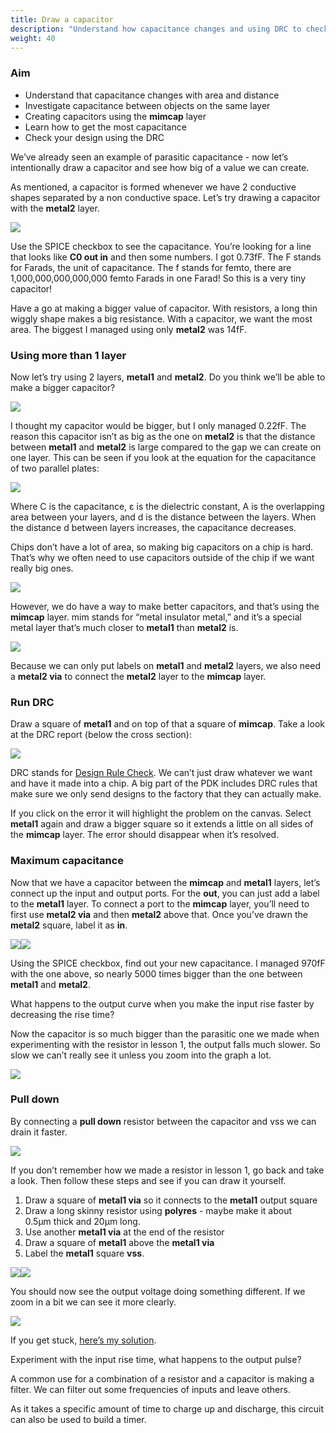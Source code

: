 ```yaml
---
title: Draw a capacitor
description: "Understand how capacitance changes and using DRC to check your design"
weight: 40
---
```


### Aim

*   Understand that capacitance changes with area and distance
*   Investigate capacitance between objects on the same layer
*   Creating capacitors using the **mimcap** layer
*   Learn how to get the most capacitance
*   Check your design using the DRC

We’ve already seen an example of parasitic capacitance - now let’s intentionally draw a capacitor and see how big of a value we can create.

As mentioned, a capacitor is formed whenever we have 2 conductive shapes separated by a non conductive space. Let’s try drawing a capacitor with the **metal2** layer.

![](../images/image8.png)

Use the SPICE checkbox to see the capacitance. You’re looking for a line that looks like **C0 out in** and then some numbers. I got 0.73fF. The F stands for Farads, the unit of capacitance. The f stands for femto, there are 1,000,000,000,000,000 femto Farads in one Farad! So this is a very tiny capacitor!

Have a go at making a bigger value of capacitor. With resistors, a long thin wiggly shape makes a big resistance. With a capacitor, we want the most area. The biggest I managed using only **metal2** was 14fF.

### Using more than 1 layer

Now let’s try using 2 layers, **metal1** and **metal2**. Do you think we’ll be able to make a bigger capacitor?

![](../images/image15.png)

I thought my capacitor would be bigger, but I only managed 0.22fF. The reason this capacitor isn’t as big as the one on **metal2** is that the distance between **metal1** and **metal2** is large compared to the gap we can create on one layer. This can be seen if you look at the equation for the capacitance of two parallel plates:

![](../images/image1.png)

Where C is the capacitance, ε is the dielectric constant, A is the overlapping area between your layers, and d is the distance between the layers. When the distance d between layers increases, the capacitance decreases.

Chips don’t have a lot of area, so making big capacitors on a chip is hard. That’s why we often need to use capacitors outside of the chip if we want really big ones.

![](../images/image44.png)

However, we do have a way to make better capacitors, and that’s using the **mimcap** layer. mim stands for “metal insulator metal,” and it’s a special metal layer that’s much closer to **metal1** than **metal2** is.

![](../images/image26.png)

Because we can only put labels on **metal1** and **metal2** layers, we also need a **metal2 via** to connect the **metal2** layer to the **mimcap** layer.

### Run DRC

Draw a square of **metal1** and on top of that a square of **mimcap**. Take a look at the DRC report (below the cross section):

![](../images/image64.png)

DRC stands for [Design Rule Check](https://www.zerotoasiccourse.com/terminology/drc/). We can’t just draw whatever we want and have it made into a chip. A big part of the PDK includes DRC rules that make sure we only send designs to the factory that they can actually make.

If you click on the error it will highlight the problem on the canvas. Select **metal1** again and draw a bigger square so it extends a little on all sides of the **mimcap** layer. The error should disappear when it’s resolved.

### Maximum capacitance

Now that we have a capacitor between the **mimcap** and **metal1** layers, let’s connect up the input and output ports. For the **out**, you can just add a label to the **metal1** layer. To connect a port to the **mimcap** layer, you’ll need to first use **metal2 via** and then **metal2** above that. Once you’ve drawn the **metal2** square, label it as **in**.

![](../images/image6.png)![](../images/image45.png)

Using the SPICE checkbox, find out your new capacitance. I managed 970fF with the one above, so nearly 5000 times bigger than the one between **metal1** and **metal2**.

What happens to the output curve when you make the input rise faster by decreasing the rise time?

Now the capacitor is so much bigger than the parasitic one we made when experimenting with the resistor in lesson 1, the output falls much slower. So slow we can’t really see it unless you zoom into the graph a lot.

![](../images/image39.png)

### Pull down

By connecting a **pull down** resistor between the capacitor and vss we can drain it faster.

![](../images/image21.png)

If you don’t remember how we made a resistor in lesson 1, go back and take a look. Then follow these steps and see if you can draw it yourself.

1.  Draw a square of **metal1 via** so it connects to the **metal1** output square
2.  Draw a long skinny resistor using **polyres** - maybe make it about 0.5μm thick and 20μm long.
3.  Use another **metal1 via** at the end of the resistor
4.  Draw a square of **metal1** above the **metal1 via**
5.  Label the **metal1** square **vss**.

![](../images/image38.png)![](../images/image27.png)

You should now see the output voltage doing something different. If we zoom in a bit we can see it more clearly.

![](../images/image37.png)

If you get stuck, [here’s my solution](https://app.siliwiz.com/?preset%3D**mimcap**).

Experiment with the input rise time, what happens to the output pulse?

A common use for a combination of a resistor and a capacitor is making a filter. We can filter out some frequencies of inputs and leave others.

As it takes a specific amount of time to charge up and discharge, this circuit can also be used to build a timer.
